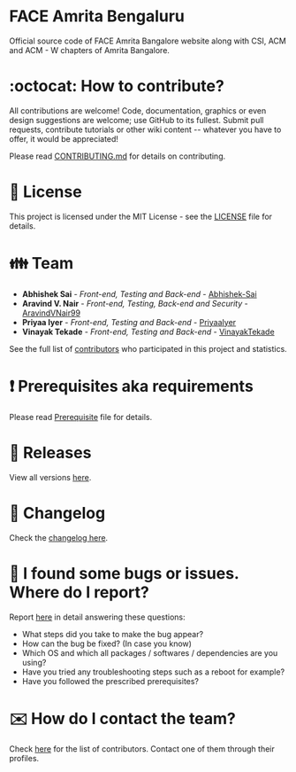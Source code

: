 # FACE Amrita Bengaluru

Official source code of FACE Amrita Bangalore website along with CSI, ACM and ACM - W chapters of Amrita Bangalore.

# :octocat: How to contribute?

All contributions are welcome! Code, documentation, graphics or even design suggestions are welcome; use GitHub to its fullest. Submit pull requests, contribute tutorials or other wiki content -- whatever you have to offer, it would be appreciated!

Please read [CONTRIBUTING.md](CONTRIBUTING.md) for details on contributing.

# :scroll: License

This project is licensed under the MIT License - see the [LICENSE](LICENSE) file for details.

# :family: Team

* **Abhishek Sai** - *Front-end, Testing and Back-end* - [Abhishek-Sai](https://github.com/Abhishek-Sai)
* **Aravind V. Nair** - *Front-end, Testing, Back-end and Security* - [AravindVNair99](https://github.com/aravindvnair99)
* **Priyaa Iyer** - *Front-end, Testing and Back-end* - [PriyaaIyer](https://github.com/PriyaaIyer)
* **Vinayak Tekade** - *Front-end, Testing and Back-end* - [VinayakTekade](https://github.com/VinayakTekade)

See the full list of [contributors](https://github.com/aravindvnair99/FACE-Amrita-Bengaluru/graphs/contributors) who participated in this project and statistics.

# :heavy_exclamation_mark: Prerequisites aka requirements

Please read [Prerequisite](Prerequisite.md) file for details.

# :bookmark: Releases

View all versions [here](https://github.com/aravindvnair99/FACE-Amrita-Bengaluru/releases).

# :scroll: Changelog

Check the [changelog here](https://github.com/aravindvnair99/FACE-Amrita-Bengaluru/commits/master).

# :memo: I found some bugs or issues. Where do I report?

Report [here](https://github.com/aravindvnair99/FACE-Amrita-Bengaluru/issues/new/choose) in detail answering these questions:

* What steps did you take to make the bug appear?
* How can the bug be fixed? (In case you know)
* Which OS and which all packages / softwares / dependencies are you using?
* Have you tried any troubleshooting steps such as a reboot for example?
* Have you followed the prescribed prerequisites?

# :envelope: How do I contact the team?

Check [here](https://github.com/aravindvnair99/FACE-Amrita-Bengaluru/graphs/contributors) for the list of contributors. Contact one of them through their profiles.
